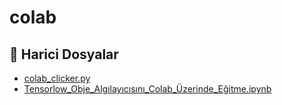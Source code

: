 # colab

<!--Index-->

## 📂 Harici Dosyalar

- [colab_clicker.py](./colab_clicker.py)
- [Tensorlow_Obje_Algılayıcısını_Colab_Üzerinde_Eğitme.ipynb](./Tensorlow_Obje_Alg%C4%B1lay%C4%B1c%C4%B1s%C4%B1n%C4%B1_Colab_%C3%9Czerinde_E%C4%9Fitme.ipynb)

<!--Index-->
